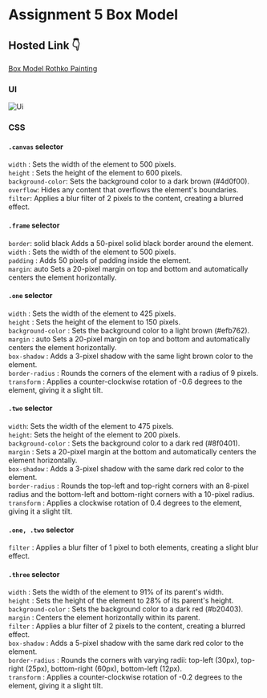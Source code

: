 # Assignment 5 Box Model

## Hosted Link 👇

[Box Model Rothko Painting](https://ugamraj.github.io/CSS-Assignment/Assignment%205%20Box%20Model%20Rothko%20p/)

### UI

![Ui](https://github.com/UgamRaj/CSS-Assignment/assets/124122714/34e336f3-2cdb-4d75-9df6-f5ffffa31153)

### CSS

#### `.canvas` selector

`width`	:	Sets the width of the element to 500 pixels.<br/>
`height`	:	Sets the height of the element to 600 pixels.<br/>
`background-color`:		Sets the background color to a dark brown (#4d0f00).<br/>
`overflow`:		Hides any content that overflows the element's boundaries.<br/>
`filter`:	Applies a blur filter of 2 pixels to the content, creating a blurred effect.

#### `.frame` selector

`border`: solid black	Adds a 50-pixel solid black border around the element.<br/>
`width`	:	Sets the width of the element to 500 pixels.<br/>
`padding`	:	Adds 50 pixels of padding inside the element.<br/>
`margin`: auto	Sets a 20-pixel margin on top and bottom and automatically centers the element horizontally.

#### `.one` selector

`width`	:	Sets the width of the element to 425 pixels.<br/>
`height` :	Sets the height of the element to 150 pixels.<br/>
`background-color` :	Sets the background color to a light brown (#efb762).<br/>
`margin` : auto	Sets a 20-pixel margin on top and bottom and automatically centers the element horizontally.<br/>
`box-shadow` :	Adds a 3-pixel shadow with the same light brown color to the element.<br/>
`border-radius` :	Rounds the corners of the element with a radius of 9 pixels.<br/>
`transform` :	Applies a counter-clockwise rotation of -0.6 degrees to the element, giving it a slight tilt.

#### `.two` selector

`width`:	Sets the width of the element to 475 pixels.<br/>
`height`:	Sets the height of the element to 200 pixels.<br/>
`background-color`	:	Sets the background color to a dark red (#8f0401).<br/>
`margin`	:	Sets a 20-pixel margin at the bottom and automatically centers the element horizontally.<br/>
`box-shadow`	:	Adds a 3-pixel shadow with the same dark red color to the element.<br/>
`border-radius`	:	Rounds the top-left and top-right corners with an 8-pixel radius and the bottom-left and bottom-right corners with a 10-pixel radius.<br/>
`transform` :	Applies a clockwise rotation of 0.4 degrees to the element, giving it a slight tilt.

#### `.one, .two` selector

`filter` :	Applies a blur filter of 1 pixel to both elements, creating a slight blur effect.

#### `.three` selector

`width`	: Sets the width of the element to 91% of its parent's width.<br/>
`height` :	Sets the height of the element to 28% of its parent's height.<br/>
`background-color` :	Sets the background color to a dark red (#b20403).<br/>
`margin` :	Centers the element horizontally within its parent.<br/>
`filter` :	Applies a blur filter of 2 pixels to the content, creating a blurred effect.<br/>
`box-shadow`	:	Adds a 5-pixel shadow with the same dark red color to the element.<br/>
`border-radius`	:	Rounds the corners with varying radii: top-left (30px), top-right (25px), bottom-right (60px), bottom-left (12px).<br/>
`transform`	:	Applies a counter-clockwise rotation of -0.2 degrees to the element, giving it a slight tilt.
